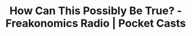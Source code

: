 ---
categories: ['economics', 'facebook', 'tweet', 'articles', 'all_articles']
provider_display: "pca.st"
provider_name: "pca.st"
favicon_url: "http://pca.st/assets/favicon-196-764eabc609dde7fb5e746b11ba934c5e3f21115e2fad01477f038b21d66b023b.png"
title: "How Can This Possibly Be True? - Freakonomics Radio | Pocket Casts"
published: "2016-02-19"
source: http://pca.st/RBqe
thumbnail: http://discover.pocketcasts.com/discover/images/400/d81fbcb0-0422-012e-f9a0-00163e1b201c.jpg
---